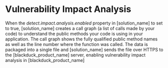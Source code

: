 # Vulnerability Impact Analysis

When the *detect.impact.analysis.enabled* property in [solution_name] to set to true, [solution_name] creates a call graph (a list of calls made by your code)
to understand the public methods your code is using in your application.
The call graph shows the fully qualified public method names as well as the line number where the function was called.
The data is packaged into a single file and [solution_name] sends the file over HTTPS to the [blackduck_product_name] server, enabling vulnerability impact analysis in [blackduck_product_name]
